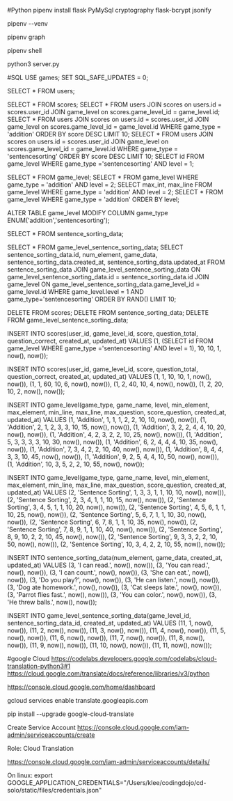 #Python
pipenv install flask PyMySql cryptography flask-bcrypt jsonify

pipenv --venv

pipenv graph

pipenv shell

python3 server.py

#SQL
USE games;
SET SQL_SAFE_UPDATES = 0;

SELECT * FROM users;

SELECT * FROM scores;
SELECT * FROM users JOIN scores on users.id = scores.user_id JOIN game_level on scores.game_level_id = game_level.id;
SELECT * FROM users JOIN scores on users.id = scores.user_id JOIN game_level on scores.game_level_id = game_level.id WHERE game_type = 'addition' ORDER BY score DESC LIMIT 10;
SELECT * FROM users JOIN scores on users.id = scores.user_id JOIN game_level on scores.game_level_id = game_level.id WHERE game_type = 'sentencesorting' ORDER BY score DESC LIMIT 10;
SELECT id FROM game_level WHERE game_type ='sentencesorting' AND level = 1;

SELECT * FROM game_level;
SELECT * FROM game_level WHERE game_type = 'addition' AND level = 2;
SELECT max_int, max_line FROM game_level WHERE game_type = 'addition' AND level = 2;
SELECT * FROM game_level WHERE game_type = 'addition' ORDER BY level;

ALTER TABLE game_level MODIFY COLUMN game_type
ENUM('addition','sentencesorting');

SELECT * FROM sentence_sorting_data;

SELECT * FROM game_level_sentence_sorting_data;
SELECT sentence_sorting_data.id, num_element, game_data, sentence_sorting_data.created_at, sentence_sorting_data.updated_at FROM sentence_sorting_data 
JOIN game_level_sentence_sorting_data 
ON game_level_sentence_sorting_data.id = sentence_sorting_data.id
JOIN game_level
ON game_level_sentence_sorting_data.game_level_id = game_level.id
WHERE game_level.level = 1
AND game_type='sentencesorting'
ORDER BY RAND()
LIMIT 10;

DELETE FROM scores;
DELETE FROM sentence_sorting_data;
DELETE FROM game_level_sentence_sorting_data;

INSERT INTO scores(user_id, game_level_id, score, question_total, question_correct, created_at, updated_at) VALUES
	(1, (SELECT id FROM game_level WHERE game_type ='sentencesorting' AND level = 1), 10, 10, 1, now(), now());

INSERT INTO scores(user_id, game_level_id, score, question_total, question_correct, created_at, updated_at) VALUES
	(1, 1, 10, 10, 1, now(), now()),
    (1, 1, 60, 10, 6, now(), now()),
	(1, 2, 40, 10, 4, now(), now()),
    (1, 2, 20, 10, 2, now(), now());
    
INSERT INTO game_level(game_type, game_name, level, min_element, max_element, min_line, max_line, max_question, score_question, created_at, updated_at) VALUES
	(1, 'Addition', 1, 1, 1, 2, 2, 10, 10, now(), now()),
	(1, 'Addition', 2, 1, 2, 3, 3, 10, 15, now(), now()),
    (1, 'Addition', 3, 2, 2, 4, 4, 10, 20, now(), now()),
    (1, 'Addition', 4, 2, 3, 2, 2, 10, 25, now(), now()),
    (1, 'Addition', 5, 3, 3, 3, 3, 10, 30, now(), now()),
    (1, 'Addition', 6, 2, 4, 4, 4, 10, 35, now(), now()),
    (1, 'Addition', 7, 3, 4, 2, 2, 10, 40, now(), now()),
    (1, 'Addition', 8, 4, 4, 3, 3, 10, 45, now(), now()),
    (1, 'Addition', 9, 2, 5, 4, 4, 10, 50, now(), now()),
    (1, 'Addition', 10, 3, 5, 2, 2, 10, 55, now(), now());

INSERT INTO game_level(game_type, game_name, level, min_element, max_element, min_line, max_line, max_question, score_question, created_at, updated_at) VALUES
	(2, 'Sentence Sorting', 1, 3, 3, 1, 1, 10, 10, now(), now()),
	(2, 'Sentence Sorting', 2, 3, 4, 1, 1, 10, 15, now(), now()),
    (2, 'Sentence Sorting', 3, 4, 5, 1, 1, 10, 20, now(), now()),
    (2, 'Sentence Sorting', 4, 5, 6, 1, 1, 10, 25, now(), now()),
    (2, 'Sentence Sorting', 5, 6, 7, 1, 1, 10, 30, now(), now()),
    (2, 'Sentence Sorting', 6, 7, 8, 1, 1, 10, 35, now(), now()),
    (2, 'Sentence Sorting', 7, 8, 9, 1, 1, 10, 40, now(), now()),
    (2, 'Sentence Sorting', 8, 9, 10, 2, 2, 10, 45, now(), now()),
    (2, 'Sentence Sorting', 9, 3, 3, 2, 2, 10, 50, now(), now()),
    (2, 'Sentence Sorting', 10, 3, 4, 2, 2, 10, 55, now(), now());
    
    
INSERT INTO sentence_sorting_data(num_element, game_data, created_at, updated_at) VALUES
	(3, 'I can read.', now(), now()),
	(3, 'You can read.', now(), now()),
	(3, 'I can count.', now(), now()),
	(3, 'She can eat.', now(), now()),
	(3, 'Do you play?', now(), now()),
	(3, 'He can listen.', now(), now()),
    (3, 'Dog ate homework.', now(), now()),
	(3, 'Cat sleeps late.', now(), now()),
	(3, 'Parrot flies fast.', now(), now()),
   	(3, 'You can color.', now(), now()),
	(3, 'He threw balls.', now(), now());
    
INSERT INTO game_level_sentence_sorting_data(game_level_id, sentence_sorting_data_id, created_at, updated_at) VALUES
	(11, 1, now(), now()),
	(11, 2, now(), now()),
    (11, 3, now(), now()),
    (11, 4, now(), now()),
    (11, 5, now(), now()),
    (11, 6, now(), now()),
    (11, 7, now(), now()),
    (11, 8, now(), now()),
    (11, 9, now(), now()),
    (11, 10, now(), now()),
    (11, 11, now(), now());


#google Cloud
https://codelabs.developers.google.com/codelabs/cloud-translation-python3#1
https://cloud.google.com/translate/docs/reference/libraries/v3/python


https://console.cloud.google.com/home/dashboard

gcloud services enable translate.googleapis.com

pip install --upgrade google-cloud-translate

Create Service Account
https://console.cloud.google.com/iam-admin/serviceaccounts/create

Role: Cloud Translation

https://console.cloud.google.com/iam-admin/serviceaccounts/details/

On linux:
export GOOGLE_APPLICATION_CREDENTIALS="/Users/klee/codingdojo/cd-solo/static/files/credentials.json"